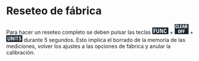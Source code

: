 

# Reseteo de fábrica

Para hacer un reseteo completo se deben pulsar las teclas ![img](img/teclaFunc.png) + ![img](img/teclaOff.png) + ![img](img/teclaUnits.png) durante 5 segundos. Esto implica el borrado de la memoria de las mediciones, volver los ajustes a las opciones de fábrica y anular la calibración.
 
 